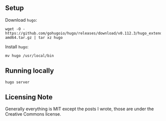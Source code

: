 ## Setup

Download `hugo`:

    wget -O - https://github.com/gohugoio/hugo/releases/download/v0.112.3/hugo_extended_0.112.3_linux-amd64.tar.gz | tar xz hugo

Install `hugo`:

    mv hugo /usr/local/bin

## Running locally

    hugo server

## Licensing Note
Generally everything is MIT except the posts I wrote, those are under the Creative Commons license.
